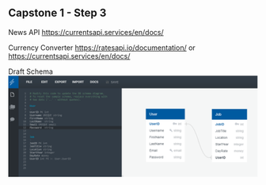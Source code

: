 ## Capstone 1 - Step 3

News API
https://currentsapi.services/en/docs/

Currency Converter
https://ratesapi.io/documentation/ or https://currentsapi.services/en/docs/


Draft Schema
<img src="https://github.com/petitepirate/capstoneOne/blob/master/Schema.png?raw=true">
